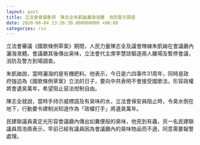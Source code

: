 ```yaml
---
layout: post
title: 立法會會議暫停　陳志全朱凱廸灑潑液體　消防警方調查
date: 2020-06-04 13:26:30.000000000 +08:00
categories: rss
---
```


立法會審議《國歌條例草案》期間，人民力量陳志全及議會陣線朱凱廸在會議廳內灑潑液體。會議廳其後傳出臭味，立法會代主席李慧琼驅逐兩人離場及暫停會議，消防及警方到場調查。

朱凱廸說，當時灑潑的是有機肥料。他表示，今日是六四事件31周年，同時是政府強迫為《國歌條例草案》立法的日子，要向中共表明不會接受國歌法，形容政權將會遺臭萬年，希望阻止惡法拑制自由。

陳志全就說，當時手持示威標語及有臭味的水，立法會保安員阻止時，令臭水倒在地下，行動要令建制派知道作為「政權打手」將遺臭萬年。

民建聯議員黃定光形容會議廳內傳出如糞便般的臭味，他見到有蟲，另一名民建聯議員周浩鼎表示，早前已經有議員因為會議廳內的臭味物品而不適，同意需要報警處理。
